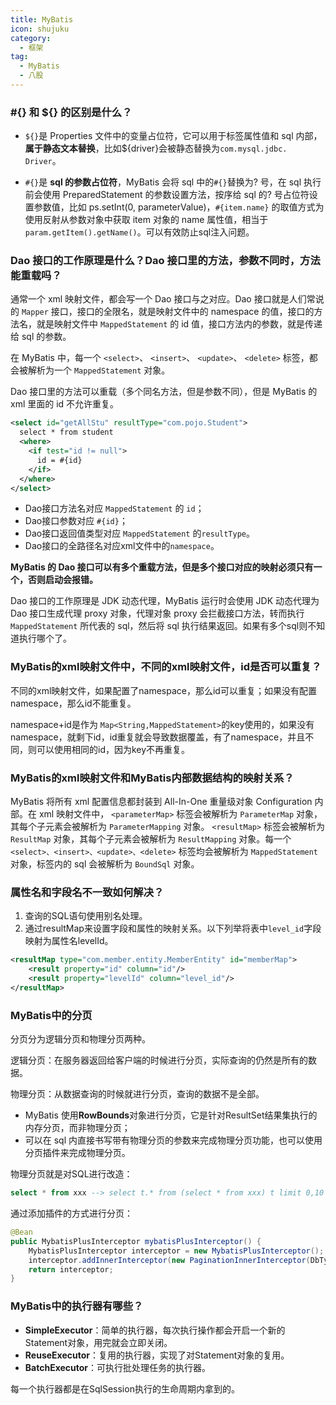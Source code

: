 ```yaml
---
title: MyBatis
icon: shujuku
category:
  - 框架
tag:
  - MyBatis
  - 八股
---
```


### #{} 和 ${} 的区别是什么？

- `${}`是 Properties 文件中的变量占位符，它可以用于标签属性值和 sql 内部，**属于静态文本替换**，比如${driver}会被静态替换为`com.mysql.jdbc. Driver`。

- `#{}`是 **sql 的参数占位符**，MyBatis 会将 sql 中的`#{}`替换为? 号，在 sql 执行前会使用 PreparedStatement 的参数设置方法，按序给 sql 的? 号占位符设置参数值，比如 ps.setInt(0, parameterValue)，`#{item.name}` 的取值方式为使用反射从参数对象中获取 item 对象的 name 属性值，相当于 `param.getItem().getName()`。可以有效防止sql注入问题。

### Dao 接口的工作原理是什么？Dao 接口里的方法，参数不同时，方法能重载吗？

通常一个 xml 映射文件，都会写一个 Dao 接口与之对应。Dao 接口就是人们常说的 `Mapper` 接口，接口的全限名，就是映射文件中的 namespace 的值，接口的方法名，就是映射文件中 `MappedStatement` 的 id 值，接口方法内的参数，就是传递给 sql 的参数。

在 MyBatis 中，每一个 `<select>`、 `<insert>`、 `<update>`、 `<delete>` 标签，都会被解析为一个 `MappedStatement` 对象。

Dao 接口里的方法可以重载（多个同名方法，但是参数不同），但是 MyBatis 的 xml 里面的 id 不允许重复。

```xml
<select id="getAllStu" resultType="com.pojo.Student">
  select * from student
  <where>
    <if test="id != null">
      id = #{id}
    </if>
  </where>
</select>
```

- Dao接口方法名对应 `MappedStatement` 的 `id`；
- Dao接口参数对应 `#{id}`；
- Dao接口返回值类型对应 `MappedStatement` 的`resultType`。
- Dao接口的全路径名对应xml文件中的`namespace`。

**MyBatis 的 Dao 接口可以有多个重载方法，但是多个接口对应的映射必须只有一个，否则启动会报错。**

Dao 接口的工作原理是 JDK 动态代理，MyBatis 运行时会使用 JDK 动态代理为 Dao 接口生成代理 proxy 对象，代理对象 proxy 会拦截接口方法，转而执行 `MappedStatement` 所代表的 sql，然后将 sql 执行结果返回。如果有多个sql则不知道执行哪个了。

### MyBatis的xml映射文件中，不同的xml映射文件，id是否可以重复？

不同的xml映射文件，如果配置了namespace，那么id可以重复；如果没有配置namespace，那么id不能重复。

namespace+id是作为 `Map<String,MappedStatement>`的key使用的，如果没有namespace，就剩下id，id重复就会导致数据覆盖，有了namespace，并且不同，则可以使用相同的id，因为key不再重复。

### MyBatis的xml映射文件和MyBatis内部数据结构的映射关系？

MyBatis 将所有 xml 配置信息都封装到 All-In-One 重量级对象 Configuration 内部。在 xml 映射文件中， `<parameterMap>` 标签会被解析为 `ParameterMap` 对象，其每个子元素会被解析为 `ParameterMapping` 对象。 `<resultMap>` 标签会被解析为 `ResultMap` 对象，其每个子元素会被解析为 `ResultMapping` 对象。每一个 `<select>、<insert>、<update>、<delete>` 标签均会被解析为 `MappedStatement` 对象，标签内的 sql 会被解析为 `BoundSql` 对象。

### 属性名和字段名不一致如何解决？

1. 查询的SQL语句使用别名处理。
2. 通过resultMap来设置字段和属性的映射关系。以下列举将表中`level_id`字段映射为属性名levelId。

```xml
<resultMap type="com.member.entity.MemberEntity" id="memberMap">
    <result property="id" column="id"/>
    <result property="levelId" column="level_id"/>  
</resultMap>
```

### MyBatis中的分页

分页分为逻辑分页和物理分页两种。

逻辑分页：在服务器返回给客户端的时候进行分页，实际查询的仍然是所有的数据。

物理分页：从数据查询的时候就进行分页，查询的数据不是全部。

* MyBatis 使用**RowBounds**对象进行分页，它是针对ResultSet结果集执行的内存分页，而非物理分页；
* 可以在 sql 内直接书写带有物理分页的参数来完成物理分页功能，也可以使用分页插件来完成物理分页。

物理分页就是对SQL进行改造：

```sql
select * from xxx --> select t.* from (select * from xxx) t limit 0,10
```

通过添加插件的方式进行分页：

```java
@Bean
public MybatisPlusInterceptor mybatisPlusInterceptor() {
    MybatisPlusInterceptor interceptor = new MybatisPlusInterceptor();
    interceptor.addInnerInterceptor(new PaginationInnerInterceptor(DbType.MYSQL));
    return interceptor;
}
```

### MyBatis中的执行器有哪些？

- **SimpleExecutor**：简单的执行器，每次执行操作都会开启一个新的Statement对象，用完就会立即关闭。
- **ReuseExecutor**：复用的执行器，实现了对Statement对象的复用。
- **BatchExecutor**：可执行批处理任务的执行器。

每一个执行器都是在SqlSession执行的生命周期内拿到的。
